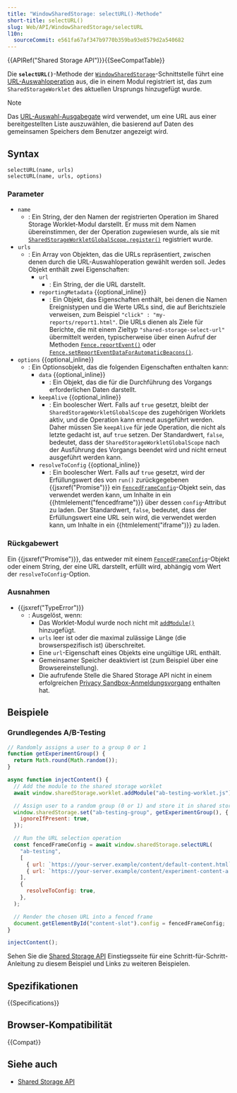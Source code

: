 ```yaml
---
title: "WindowSharedStorage: selectURL()-Methode"
short-title: selectURL()
slug: Web/API/WindowSharedStorage/selectURL
l10n:
  sourceCommit: e561fa67af347b9770b359ba93e8579d2a540682
---
```


{{APIRef("Shared Storage API")}}{{SeeCompatTable}}

Die **`selectURL()`**-Methode der [`WindowSharedStorage`](/de/docs/Web/API/WindowSharedStorage)-Schnittstelle führt eine [URL-Auswahloperation](/de/docs/Web/API/SharedStorageSelectURLOperation) aus, die in einem Modul registriert ist, das zum `SharedStorageWorklet` des aktuellen Ursprungs hinzugefügt wurde.

> [!NOTE]
> Das [URL-Auswahl-Ausgabegate](/de/docs/Web/API/Shared_Storage_API#url_selection) wird verwendet, um eine URL aus einer bereitgestellten Liste auszuwählen, die basierend auf Daten des gemeinsamen Speichers dem Benutzer angezeigt wird.

## Syntax

```js-nolint
selectURL(name, urls)
selectURL(name, urls, options)
```

### Parameter

- `name`
  - : Ein String, der den Namen der registrierten Operation im Shared Storage Worklet-Modul darstellt. Er muss mit dem Namen übereinstimmen, der der Operation zugewiesen wurde, als sie mit [`SharedStorageWorkletGlobalScope.register()`](/de/docs/Web/API/SharedStorageWorkletGlobalScope/register) registriert wurde.
- `urls`
  - : Ein Array von Objekten, das die URLs repräsentiert, zwischen denen durch die URL-Auswahloperation gewählt werden soll. Jedes Objekt enthält zwei Eigenschaften:
    - `url`
      - : Ein String, der die URL darstellt.
    - `reportingMetadata` {{optional_inline}}
      - : Ein Objekt, das Eigenschaften enthält, bei denen die Namen Ereignistypen und die Werte URLs sind, die auf Berichtsziele verweisen, zum Beispiel `"click" : "my-reports/report1.html"`. Die URLs dienen als Ziele für Berichte, die mit einem Zieltyp `"shared-storage-select-url"` übermittelt werden, typischerweise über einen Aufruf der Methoden [`Fence.reportEvent()`](/de/docs/Web/API/Fence/reportEvent) oder [`Fence.setReportEventDataForAutomaticBeacons()`](/de/docs/Web/API/Fence/setReportEventDataForAutomaticBeacons).
- `options` {{optional_inline}}
  - : Ein Optionsobjekt, das die folgenden Eigenschaften enthalten kann:
    - `data` {{optional_inline}}
      - : Ein Objekt, das die für die Durchführung des Vorgangs erforderlichen Daten darstellt.
    - `keepAlive` {{optional_inline}}
      - : Ein boolescher Wert. Falls auf `true` gesetzt, bleibt der `SharedStorageWorkletGlobalScope` des zugehörigen Worklets aktiv, und die Operation kann erneut ausgeführt werden. Daher müssen Sie `keepAlive` für jede Operation, die nicht als letzte gedacht ist, auf `true` setzen. Der Standardwert, `false`, bedeutet, dass der `SharedStorageWorkletGlobalScope` nach der Ausführung des Vorgangs beendet wird und nicht erneut ausgeführt werden kann.
    - `resolveToConfig` {{optional_inline}}
      - : Ein boolescher Wert. Falls auf `true` gesetzt, wird der Erfüllungswert des von `run()` zurückgegebenen {{jsxref("Promise")}} ein [`FencedFrameConfig`](/de/docs/Web/API/FencedFrameConfig)-Objekt sein, das verwendet werden kann, um Inhalte in ein {{htmlelement("fencedframe")}} über dessen `config`-Attribut zu laden. Der Standardwert, `false`, bedeutet, dass der Erfüllungswert eine URL sein wird, die verwendet werden kann, um Inhalte in ein {{htmlelement("iframe")}} zu laden.

### Rückgabewert

Ein {{jsxref("Promise")}}, das entweder mit einem [`FencedFrameConfig`](/de/docs/Web/API/FencedFrameConfig)-Objekt oder einem String, der eine URL darstellt, erfüllt wird, abhängig vom Wert der `resolveToConfig`-Option.

### Ausnahmen

- {{jsxref("TypeError")}}
  - : Ausgelöst, wenn:
    - Das Worklet-Modul wurde noch nicht mit [`addModule()`](/de/docs/Web/API/Worklet/addModule) hinzugefügt.
    - `urls` leer ist oder die maximal zulässige Länge (die browserspezifisch ist) überschreitet.
    - Eine `url`-Eigenschaft eines Objekts eine ungültige URL enthält.
    - Gemeinsamer Speicher deaktiviert ist (zum Beispiel über eine Browsereinstellung).
    - Die aufrufende Stelle die Shared Storage API nicht in einem erfolgreichen [Privacy Sandbox-Anmeldungsvorgang](/de/docs/Web/Privacy/Privacy_sandbox/Enrollment) enthalten hat.

## Beispiele

### Grundlegendes A/B-Testing

```js
// Randomly assigns a user to a group 0 or 1
function getExperimentGroup() {
  return Math.round(Math.random());
}

async function injectContent() {
  // Add the module to the shared storage worklet
  await window.sharedStorage.worklet.addModule("ab-testing-worklet.js");

  // Assign user to a random group (0 or 1) and store it in shared storage
  window.sharedStorage.set("ab-testing-group", getExperimentGroup(), {
    ignoreIfPresent: true,
  });

  // Run the URL selection operation
  const fencedFrameConfig = await window.sharedStorage.selectURL(
    "ab-testing",
    [
      { url: `https://your-server.example/content/default-content.html` },
      { url: `https://your-server.example/content/experiment-content-a.html` },
    ],
    {
      resolveToConfig: true,
    },
  );

  // Render the chosen URL into a fenced frame
  document.getElementById("content-slot").config = fencedFrameConfig;
}

injectContent();
```

Sehen Sie die [Shared Storage API](/de/docs/Web/API/Shared_Storage_API) Einstiegsseite für eine Schritt-für-Schritt-Anleitung zu diesem Beispiel und Links zu weiteren Beispielen.

## Spezifikationen

{{Specifications}}

## Browser-Kompatibilität

{{Compat}}

## Siehe auch

- [Shared Storage API](/de/docs/Web/API/Shared_Storage_API)

